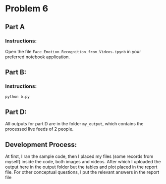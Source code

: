 # Problem 6

## Part A
### Instructions:
Open the file `Face_Emotion_Recognition_from_Videos.ipynb` in  your preferred notebook application.

## Part B:
### Instructions:

```py
python b.py
```

## Part D:
All outputs for part D are in the folder `my_output`, which contains the processed live feeds of 2 people.


## Development Process:

At first, I ran the sample code, then I placed my files (some records from myself) inside the code, both images and videos. After which I uploaded the output here in the output folder but the tables and plot placed in the report file. For other conceptual questions, I put the relevant answers in the report file
